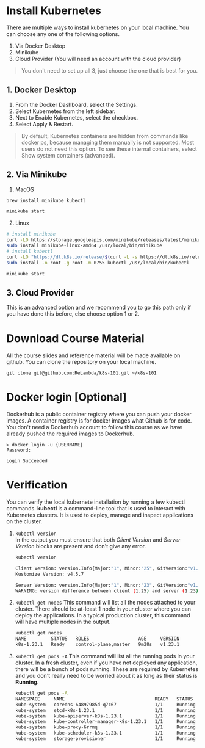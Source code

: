 # Install Kubernetes
There are multiple ways to install kubernetes on your local machine. You can choose any one of the following options. 
1. Via Docker Desktop
2. Minikube
3. Cloud Provider (You will need an account with the cloud provider)

> You don't need to set up all 3, just choose the one that is best for you.

## 1. Docker Desktop
1. From the Docker Dashboard, select the Settings.
2. Select Kubernetes from the left sidebar.
3. Next to Enable Kubernetes, select the checkbox.
4. Select Apply & Restart.

> By default, Kubernetes containers are hidden from commands like docker ps, because managing them manually is not supported. Most users do not need this option. To see these internal containers, select Show system containers (advanced).


## 2. Via Minikube
1. MacOS
```bash
brew install minikube kubectl

minikube start
```

2. Linux
```bash
# install minikube
curl -LO https://storage.googleapis.com/minikube/releases/latest/minikube-linux-amd64
sudo install minikube-linux-amd64 /usr/local/bin/minikube
# install kubectl
curl -LO "https://dl.k8s.io/release/$(curl -L -s https://dl.k8s.io/release/stable.txt)/bin/linux/amd64/kubectl"
sudo install -o root -g root -m 0755 kubectl /usr/local/bin/kubectl

minikube start
```

## 3. Cloud Provider
This is an advanced option and we recommend you to go this path only if you have done this before, else choose option 1 or 2. 

# Download Course Material
All the course slides and reference material will be made available on github. You can clone the repository on your local machine. 

`git clone git@github.com:ReLambda/k8s-101.git ~/k8s-101`

# Docker login [Optional]
Dockerhub is a public container registry where you can push your docker images. A container registry is for docker images what Github is for code. You don't need a Dockerhub account to follow this course as we have already pushed the required images to Dockerhub.

```
> docker login -u {USERNAME}
Password:

Login Succeeded
```

# Verification
You can verify the local kubernete installation by running a few kubectl commands. **kubectl** is a command-line tool that is used to interact with Kubernetes clusters. It is used to deploy, manage and inspect applications on the cluster. 

1. `kubectl version`  
In the output you must ensure that both _Client Version_ and _Server Version_ blocks are present and don't give any error.
    ```bash
    kubectl version

    Client Version: version.Info{Major:"1", Minor:"25", GitVersion:"v1.25.4", GitCommit:"872a965c6c6526caa949f0c6ac028ef7aff3fb78", GitTreeState:"clean", BuildDate:"2022-11-09T13:36:36Z", GoVersion:"go1.19.3", Compiler:"gc", Platform:"darwin/amd64"}
    Kustomize Version: v4.5.7

    Server Version: version.Info{Major:"1", Minor:"23", GitVersion:"v1.23.1", GitCommit:"86ec240af8cbd1b60bcc4c03c20da9b98005b92e", GitTreeState:"clean", BuildDate:"2021-12-16T11:34:54Z", GoVersion:"go1.17.5", Compiler:"gc", Platform:"linux/amd64"}
    WARNING: version difference between client (1.25) and server (1.23) exceeds the supported minor version skew of +/-1
    ```

2. `kubectl get nodes`
    This command will list all the nodes attached to your cluster. There should be at-least 1 node in your cluster where you can deploy the applications. In a typical production cluster, this command will have multiple nodes in the output.
    ```bash
    kubectl get nodes
    NAME         STATUS   ROLES                  AGE     VERSION
    k8s-1.23.1   Ready    control-plane,master   9m28s   v1.23.1
    ```
3. `kubectl get pods -A`
    This command will list all the running pods in your cluster. In a fresh cluster, even if you have not deployed any application, there will be a bunch of pods running. These are required by Kubernetes and you don't really need to be worried about it as long as their status is **Running**. 
    ```bash
    kubectl get pods -A
    NAMESPACE     NAME                                 READY   STATUS    RESTARTS        AGE
    kube-system   coredns-64897985d-q7c67              1/1     Running   0               8m42s
    kube-system   etcd-k8s-1.23.1                      1/1     Running   0               8m55s
    kube-system   kube-apiserver-k8s-1.23.1            1/1     Running   0               8m55s
    kube-system   kube-controller-manager-k8s-1.23.1   1/1     Running   0               8m55s
    kube-system   kube-proxy-6rrmq                     1/1     Running   0               8m43s
    kube-system   kube-scheduler-k8s-1.23.1            1/1     Running   0               8m55s
    kube-system   storage-provisioner                  1/1     Running   1 (8m37s ago)   8m54s
    ```